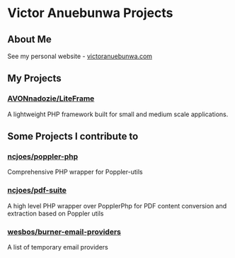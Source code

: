 # Victor Anuebunwa Projects

## About Me
See my personal website - [victoranuebunwa.com](http://victoranuebunwa.com)

## My Projects
### [AVONnadozie/LiteFrame](https://github.com/AVONnadozie/LiteFrame)
A lightweight PHP framework built for small and medium scale applications.

## Some Projects I contribute to
### [ncjoes/poppler-php](https://github.com/ncjoes/poppler-php)
Comprehensive PHP wrapper for Poppler-utils

### [ncjoes/pdf-suite](https://github.com/ncjoes/pdf-suite)
A high level PHP wrapper over PopplerPhp for PDF content conversion and extraction based on Poppler utils

### [wesbos/burner-email-providers](https://github.com/wesbos/burner-email-providers)
A list of temporary email providers
